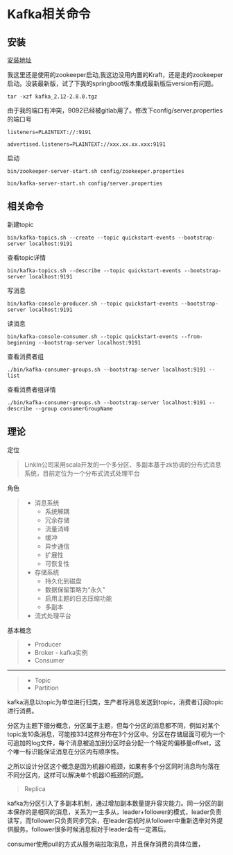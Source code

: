 # Kafka相关命令


## 安装

[安装地址](https://kafka.apache.org/downloads)


我这里还是使用的zookeeper启动,我这边没用内置的Kraft，还是走的zookeeper启动。没装最新版，试了下我的springboot版本集成最新版后version有问题。
```shell
tar -xzf kafka_2.12-2.8.0.tgz
```

由于我的端口有冲突，9092已经被gitlab用了。修改下config/server.properties的端口号

```shell
listeners=PLAINTEXT://:9191

advertised.listeners=PLAINTEXT://xxx.xx.xx.xxx:9191
```

启动
```shell
bin/zookeeper-server-start.sh config/zookeeper.properties

bin/kafka-server-start.sh config/server.properties
```


## 相关命令

新建topic
```shell
bin/kafka-topics.sh --create --topic quickstart-events --bootstrap-server localhost:9191
```

查看topic详情
```shell
bin/kafka-topics.sh --describe --topic quickstart-events --bootstrap-server localhost:9191
```

写消息
```shell
bin/kafka-console-producer.sh --topic quickstart-events --bootstrap-server localhost:9191
```

读消息
```shell
bin/kafka-console-consumer.sh --topic quickstart-events --from-beginning --bootstrap-server localhost:9191
```


查看消费者组
```shell
./bin/kafka-consumer-groups.sh --bootstrap-server localhost:9191 --list
```

查看消费者组详情
```shell
./bin/kafka-consumer-groups.sh --bootstrap-server localhost:9191 --describe --group consumerGroupName
```

## 理论

定位
> LinkIn公司采用scala开发的一个多分区、多副本基于zk协调的分布式消息系统，目前定位为一个分布式流式处理平台  

角色
> * 消息系统  
>   * 系统解耦
>   * 冗余存储
>   * 流量消峰
>   * 缓冲
>   * 异步通信
>   * 扩展性
>   * 可恢复性
> * 存储系统
>   * 持久化到磁盘
>   * 数据保留策略为“永久”
>   * 启用主题的日志压缩功能
>   * 多副本
> * 流式处理平台

基本概念
> * Producer
> * Broker - kafka实例
> * Consumer  

---

> * Topic
> * Partition  

kafka消息以topic为单位进行归类，生产者将消息发送到topic，消费者订阅topic进行消费。  

分区为主题下细分概念，分区属于主题，但每个分区的消息都不同，例如对某个topic发10条消息，可能按334这样分布在3个分区中。分区在存储层面可视为一个可追加的log文件，每个消息被追加到分区时会分配一个特定的偏移量offset，这个唯一标识能保证消息在分区内有顺序性。  

之所以设计分区这个概念是因为机器IO瓶颈，如果有多个分区同时消息均匀落在不同分区内，这样可以解决单个机器IO瓶颈的问题。

> Replica
  
kafka为分区引入了多副本机制，通过增加副本数量提升容灾能力。同一分区的副本保存的是相同的消息，关系为一主多从，leader+follower的模式，leader负责读写，而follower只负责同步冗余，在leader宕机时从follower中重新选举对外提供服务。follower很多时候消息相对于leader会有一定滞后。

consumer使用pull的方式从服务端拉取消息，并且保存消费的具体位置，